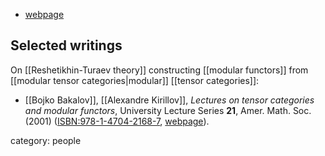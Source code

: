 
* [webpage](http://www4.ncsu.edu/~bnbakalo/)

## Selected writings

On [[Reshetikhin-Turaev theory]] constructing [[modular functors]] from [[modular tensor categories|modular]] [[tensor categories]]:

* [[Bojko Bakalov]], [[Alexandre Kirillov]], _Lectures on tensor categories and modular functors_, University Lecture Series **21**, Amer. Math. Soc. (2001) ([ISBN:978-1-4704-2168-7](https://bookstore.ams.org/ulect-21), [webpage](http://www.math.sunysb.edu/~kirillov/tensor/tensor.html)). 


category: people
